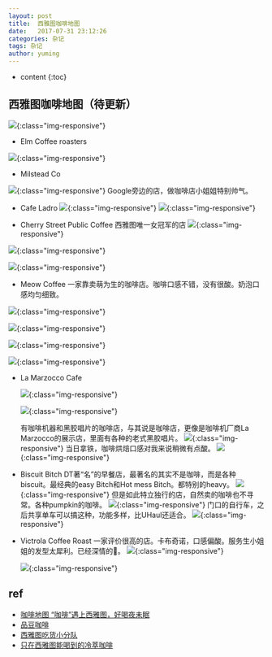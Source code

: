 ```yaml
---
layout: post
title:  西雅图咖啡地图
date:   2017-07-31 23:12:26
categories: 杂记
tags: 杂记
author: yuming
---
```


* content
{:toc}


## 西雅图咖啡地图（待更新）


![](/assets/images/seattle_coffee_map.png){:class="img-responsive"}


+ Elm Coffee roasters

![](/assets/images/coffee_map/elm_coffee_roasters.jpeg){:class="img-responsive"}

+ Milstead Co

![](/assets/images/coffee_map/milstead_co.jpeg){:class="img-responsive"}
Google旁边的店，做咖啡店小姐姐特别帅气。



+ Cafe Ladro
![](/assets/images/coffee_map/cafe_Ladro.jpg){:class="img-responsive"}
![](/assets/images/coffee_map/cafe_Ladro1.jpg){:class="img-responsive"}



+ Cherry Street Public Coffee
西雅图唯一女冠军的店
![](/assets/images/coffee_map/cherry_street_public_coffee.jpg){:class="img-responsive"}

![](/assets/images/coffee_map/cherry_street_public_coffee_1.jpg){:class="img-responsive"}

![](/assets/images/coffee_map/cherry_street_public_coffee_2.jpg){:class="img-responsive"}

+ Meow Coffee
一家靠卖萌为生的咖啡店。咖啡口感不错，没有很酸。奶泡口感均匀细致。

![](/assets/images/coffee_map/Meow_coffee.jpg){:class="img-responsive"}

![](/assets/images/coffee_map/Meow_Coffee1.jpg){:class="img-responsive"}

![](/assets/images/coffee_map/Meow_coffee2.jpg){:class="img-responsive"}

![](/assets/images/coffee_map/Meow_coffee3.jpg){:class="img-responsive"}

+ La Marzocco Cafe

  ![](/assets/images/coffee_map/la_marzocco1.jpeg){:class="img-responsive"}

  ![](/assets/images/coffee_map/la_marzocco2.jpeg){:class="img-responsive"}


  有咖啡机器和黑胶唱片的咖啡店，与其说是咖啡店，更像是咖啡机厂商La Marzocco的展示店，里面有各种的老式黑胶唱片。
  ![](/assets/images/coffee_map/la_marzocco3.jpeg){:class="img-responsive"}
  当日拿铁，咖啡烘焙口感对我来说稍微有点酸。
  ![](/assets/images/coffee_map/la_marzocco.jpeg){:class="img-responsive"}

+ Biscuit Bitch
  DT著“名”的早餐店，最著名的其实不是咖啡，而是各种biscuit。最经典的easy Bitch和Hot mess Bitch。都特别的heavy。
  ![](/assets/images/coffee_map/bitch_biscuit1.jpeg){:class="img-responsive"}
  但是如此特立独行的店，自然卖的咖啡也不寻常。各种pumpkin的咖啡。
  ![](/assets/images/coffee_map/bitch_biscuit.jpeg){:class="img-responsive"}
  门口的自行车，之后共享单车可以搞这种，功能多样，比UHaul还适合。
  ![](/assets/images/coffee_map/bitch_biscuit2.jpeg){:class="img-responsive"}

+ Victrola Coffee Roast
  一家评价很高的店。卡布奇诺，口感偏酸。服务生小姐姐的发型太犀利。已经深情的🐶。
  ![](/assets/images/coffee_map/victrola_coffee.png){:class="img-responsive"}

  ![](/assets/images/coffee_map/victrola_coffee1.png){:class="img-responsive"}





## ref
- [咖啡地图 “咖啡”遇上西雅图，好喝夜未眠](https://zhuanlan.zhihu.com/p/27704877)
- [品豆咖啡](https://www.zhihu.com/question/35843431/answer/64699603)
- [西雅图吃货小分队](https://mp.weixin.qq.com/s?__biz=MzIyODE0OTIyOQ==&mid=2655551406&idx=1&sn=9d13a016ede721706761441c98f0396b&chksm=f3ea8d2cc49d043adabbf431c4e1ca172db0e18d3cf737f83e064e538d220f41235c786af851&scene=0&key=f2674fde6f8d5328280a48ef5d353286b0f35be14beb6f7b3ef9ccbabff6f13d6ee0f9727f701b21e90dbe528d4c891295fd44d580696b923942181155ddcfe449ae59ab5179d59bbc9eaeabc8e318e4&ascene=0&uin=MjAzNTYyNTk4MA%3D%3D&devicetype=iMac+MacBookPro12%2C1+OSX+OSX+10.11.6+build(15G1611)&version=12020810&nettype=WIFI&fontScale=100&pass_ticket=OFWS5NzNq3Ixp1PKXULyd3bGPNmRXV%2Bv2E6e1hRa6GhTUlSAVQLiH5JuFJbBPuH3)
- [只在西雅图能喝到的冷萃咖啡](https://mp.weixin.qq.com/s?__biz=MzA4MTA4NDc2MQ==&mid=2655867920&idx=1&sn=34d2c45207d22c0aaab9fba366666463&chksm=84239c26b3541530ca70464ccbbb32330e18dba64168468246e64043a29c427ddea1eab22cc3&mpshare=1&scene=1&srcid=0826hRyMvxK8v0RShzGqsrmx&key=a9f0cd582f409b4e9d07cd1d3e063eca4b52fc3f62a991dd4a931fa8b76f007646bc8355fc256fca1c606a96fb3cc1378152180738eee25b00eba696e536e9bc0cacbb875cbbfff9b02431b31206454e&ascene=0&uin=MjAzNTYyNTk4MA%3D%3D&devicetype=iMac+MacBookPro12%2C1+OSX+OSX+10.11.6+build(15G1611)&version=12020810&nettype=WIFI&fontScale=100&pass_ticket=TG8CDOTFLLnMDAssGL%2BMPKFefjoCvjsngARAkjUY4%2B%2BibWx8IDTvNm5jmtCIZ3mb)